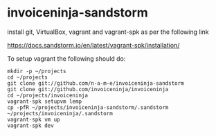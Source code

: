 # invoiceninja-sandstorm

install git, VirtualBox, vagrant and vagrant-spk as per the following link

https://docs.sandstorm.io/en/latest/vagrant-spk/installation/

To setup vagrant the following should do:

    mkdir -p ~/projects
    cd ~/projects
    git clone git://github.com/n-a-m-e/invoiceninja-sandstorm
    git clone git://github.com/invoiceninja/invoiceninja
    cd ~/projects/invoiceninja
    vagrant-spk setupvm lemp
    cp -pfR ~/projects/invoiceninja-sandstorm/.sandstorm ~/projects/invoiceninja/.sandstorm
    vagrant-spk vm up
    vagrant-spk dev
